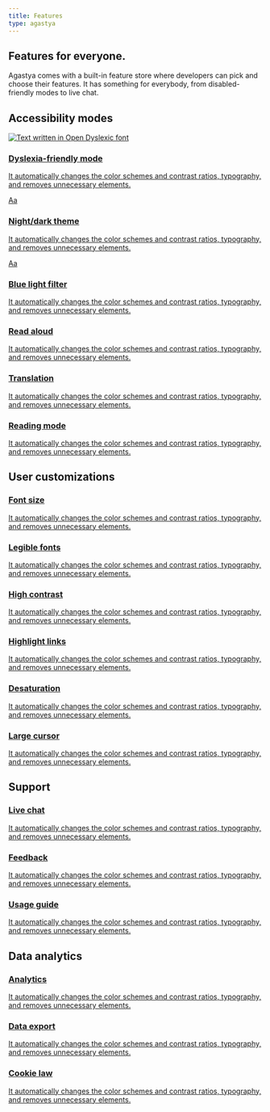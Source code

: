 ```yaml
---
title: Features
type: agastya
---
```


<section class="hero pb-5">
	<div class="container">
		<div class="row">
			<div class="col-md-6">
				<h1>Features for everyone.</h1>
				<p class="intro-para">Agastya comes with a built-in feature store where developers can pick and choose their features. It has something for everybody, from disabled-friendly modes to live chat.</p>
			</div>
		</div>
	</div>
</section>
<section>
	<div class="container">
		<h2 class="text-center">Accessibility modes</h2>
		<div class="row">
			<a href="/platform/agastya/features/dyslexia-friendly-mode/" class="col-md-4 mt-4">
				<div class="mb-4 feature-demo dyslexia">
					<img alt="Text written in Open Dyslexic font" src="/images/mockups/open-dyslexic.svg">
				</div>
				<h3 class="subheading">Dyslexia-friendly mode</h3>
				<p>It automatically changes the color schemes and contrast ratios, typography, and removes unnecessary elements.</p>
			</a>
			<a href="/platform/agastya/features/night-mode/" class="col-md-4 mt-4">
				<div class="mb-4 feature-demo night" aria-hidden="true">Aa</div>
				<h3 class="subheading">Night/dark theme</h3>
				<p>It automatically changes the color schemes and contrast ratios, typography, and removes unnecessary elements.</p>
			</a>
			<a href="/platform/agastya/features/blue-light-filter/" class="col-md-4 mt-4">
				<div class="mb-4 feature-demo sepia" aria-hidden="true">Aa</div>
				<h3 class="subheading">Blue light filter</h3>
				<p>It automatically changes the color schemes and contrast ratios, typography, and removes unnecessary elements.</p>
			</a>
			<a href="/platform/agastya/features/blind-read-aloud/" class="col-md-4 mt-4">
				<div class="mb-4 feature-demo">
					<i class="fas fa-volume-up"></i>
				</div>
				<h3 class="subheading">Read aloud</h3>
				<p>It automatically changes the color schemes and contrast ratios, typography, and removes unnecessary elements.</p>
			</a>
			<a href="/platform/agastya/features/translation/" class="col-md-4 mt-4">
				<div class="mb-4 feature-demo">
					<i class="fas fa-language"></i>
				</div>
				<h3 class="subheading">Translation</h3>
				<p>It automatically changes the color schemes and contrast ratios, typography, and removes unnecessary elements.</p>
			</a>
			<a href="/platform/agastya/features/reading-mode/" class="col-md-4 mt-4">
				<div class="mb-4 feature-demo">
					<i class="fas fa-book-open"></i>
				</div>
				<h3 class="subheading">Reading mode</h3>
				<p>It automatically changes the color schemes and contrast ratios, typography, and removes unnecessary elements.</p>
			</a>
		</div>
		<h2 class="text-center">User customizations</h2>
		<div class="row">
			<a href="/platform/agastya/features/increase-font-size/" class="col-md-4 mt-4">
				<div class="mb-4 feature-demo">
					<i class="fas fa-text-height"></i>
				</div>
				<h3 class="subheading">Font size</h3>
				<p>It automatically changes the color schemes and contrast ratios, typography, and removes unnecessary elements.</p>
			</a>
			<a href="/platform/agastya/features/legible-fonts/" class="col-md-4 mt-4">
				<div class="mb-4 feature-demo">
					<i class="fas fa-align-left"></i>
				</div>
				<h3 class="subheading">Legible fonts</h3>
				<p>It automatically changes the color schemes and contrast ratios, typography, and removes unnecessary elements.</p>
			</a>
			<a href="/platform/agastya/features/high-contrast/" class="col-md-4 mt-4">
				<div class="mb-4 feature-demo">
					<i class="fas fa-adjust"></i>
				</div>
				<h3 class="subheading">High contrast</h3>
				<p>It automatically changes the color schemes and contrast ratios, typography, and removes unnecessary elements.</p>
			</a>
			<a href="/platform/agastya/features/highlight-links/" class="col-md-4 mt-4">
				<div class="mb-4 feature-demo">
					<i class="fas fa-link"></i>
				</div>
				<h3 class="subheading">Highlight links</h3>
				<p>It automatically changes the color schemes and contrast ratios, typography, and removes unnecessary elements.</p>
			</a>
			<a href="/platform/agastya/features/desaturation/" class="col-md-4 mt-4">
				<div class="mb-4 feature-demo">
					<i class="fas fa-fill-drip"></i>
				</div>
				<h3 class="subheading">Desaturation</h3>
				<p>It automatically changes the color schemes and contrast ratios, typography, and removes unnecessary elements.</p>
			</a>
			<a href="/platform/agastya/features/large-cursor/" class="col-md-4 mt-4">
				<div class="mb-4 feature-demo">
					<i class="fas fa-mouse-pointer"></i>
				</div>
				<h3 class="subheading">Large cursor</h3>
				<p>It automatically changes the color schemes and contrast ratios, typography, and removes unnecessary elements.</p>
			</a>
		</div>
		<h2 class="text-center">Support</h2>
		<div class="row">
			<a href="/platform/agastya/features/live-chat-customer-support/" class="col-md-4 mt-4">
				<div class="mb-4 feature-demo">
					<i class="fas fa-comments"></i>
				</div>
				<h3 class="subheading">Live chat</h3>
				<p>It automatically changes the color schemes and contrast ratios, typography, and removes unnecessary elements.</p>
			</a>
			<a href="/platform/agastya/features/collect-user-feedback/" class="col-md-4 mt-4">
				<div class="mb-4 feature-demo">
					<i class="fas fa-comment-alt"></i>
				</div>
				<h3 class="subheading">Feedback</h3>
				<p>It automatically changes the color schemes and contrast ratios, typography, and removes unnecessary elements.</p>
			</a>
			<a href="/platform/agastya/features/usage-guide/" class="col-md-4 mt-4">
				<div class="mb-4 feature-demo">
					<i class="fas fa-question-circle"></i>
				</div>
				<h3 class="subheading">Usage guide</h3>
				<p>It automatically changes the color schemes and contrast ratios, typography, and removes unnecessary elements.</p>
			</a>
		</div>
		<h2 class="text-center">Data analytics</h2>
		<div class="row">
			<a href="/platform/agastya/features/privacy-web-analytics/" class="col-md-4 mt-4">
				<div class="mb-4 feature-demo">
					<i class="fas fa-chart-line"></i>
				</div>
				<h3 class="subheading">Analytics</h3>
				<p>It automatically changes the color schemes and contrast ratios, typography, and removes unnecessary elements.</p>
			</a>
			<a href="/platform/agastya/features/privacy-web-analytics/" class="col-md-4 mt-4">
				<div class="mb-4 feature-demo">
					<i class="fas fa-file-export"></i>
				</div>
				<h3 class="subheading">Data export</h3>
				<p>It automatically changes the color schemes and contrast ratios, typography, and removes unnecessary elements.</p>
			</a>
			<a href="/platform/agastya/features/eu-cookie-law-compliancy/" class="col-md-4 mt-4">
				<div class="mb-4 feature-demo">
					<i class="fas fa-cookie-bite"></i>
				</div>
				<h3 class="subheading">Cookie law</h3>
				<p>It automatically changes the color schemes and contrast ratios, typography, and removes unnecessary elements.</p>
			</a>
		</div>
	</div>
</section>